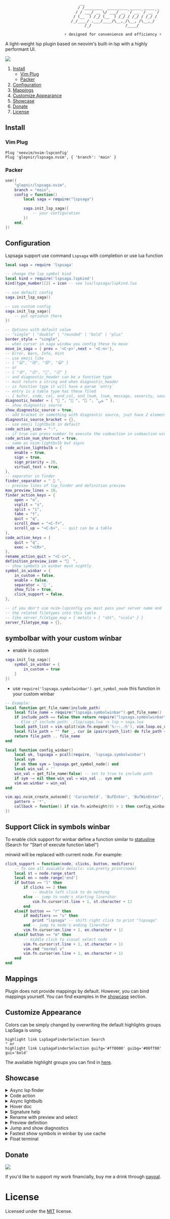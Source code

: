 ```
                                 __
                                / /________  _________ _____ _____ _
                               / / ___/ __ \/ ___/ __ `/ __ `/ __ `/
                              / (__  ) /_/ (__  ) /_/ / /_/ / /_/ /
                             /_/____/ .___/____/\__,_/\__, /\__,_/
                                   /_/               /____/

                          ⚡ designed for convenience and efficiency ⚡
```

A light-weight lsp plugin based on neovim's built-in lsp with a highly performant UI.

[![](https://img.shields.io/badge/Element-0DBD8B?style=for-the-badge&logo=element&logoColor=white)](https://matrix.to/#/#lspsaga-nvim:matrix.org)

1. [Install](#install)
   - [Vim Plug](#vim-plug)
   - [Packer](#packer)
2. [Configuration](#configuration)
3. [Mappings](#mappings)
4. [Customize Appearance](#customize-appearance)
5. [Showcase](#showcase)
6. [Donate](#donate)
7. [License](#license)

## Install

### Vim Plug

```vim
Plug 'neovim/nvim-lspconfig'
Plug 'glepnir/lspsaga.nvim', { 'branch': 'main' }
```

### Packer

```lua
use({
    "glepnir/lspsaga.nvim",
    branch = "main",
    config = function()
        local saga = require("lspsaga")

        saga.init_lsp_saga({
            -- your configuration
        })
    end,
})
```

## Configuration

Lspsaga support use command `Lspsaga` with completion or use lua function

```lua
local saga = require 'lspsaga'

-- change the lsp symbol kind
local kind = require('lspsaga.lspkind')
kind[type_number][2] = icon -- see lua/lspsaga/lspkind.lua

-- use default config
saga.init_lsp_saga()

-- use custom config
saga.init_lsp_saga({
    -- put optionin there
})

-- Options with default value
-- "single" | "double" | "rounded" | "bold" | "plus"
border_style = "single",
-- when cursor in saga window you config these to move
move_in_saga = { prev = '<C-p>',next = '<C-n>'},
-- Error, Warn, Info, Hint
-- use emoji like
-- { "🙀", "😿", "😾", "😺" }
-- or
-- { "😡", "😥", "😤", "😐" }
-- and diagnostic_header can be a function type
-- must return a string and when diagnostic_header
-- is function type it will have a param `entry`
-- entry is a table type has these filed
-- { bufnr, code, col, end_col, end_lnum, lnum, message, severity, source }
diagnostic_header = { " ", " ", " ", "ﴞ " },
-- show diagnostic source
show_diagnostic_source = true,
-- add bracket or something with diagnostic source, just have 2 elements
diagnostic_source_bracket = {},
-- use emoji lightbulb in default
code_action_icon = "💡",
-- if true can press number to execute the codeaction in codeaction window
code_action_num_shortcut = true,
-- same as nvim-lightbulb but async
code_action_lightbulb = {
    enable = true,
    sign = true,
    sign_priority = 20,
    virtual_text = true,
},
-- separator in finder
finder_separator = "  ",
-- preview lines of lsp_finder and definition preview
max_preview_lines = 10,
finder_action_keys = {
    open = "o",
    vsplit = "s",
    split = "i",
    tabe = "t",
    quit = "q",
    scroll_down = "<C-f>",
    scroll_up = "<C-b>", -- quit can be a table
},
code_action_keys = {
    quit = "q",
    exec = "<CR>",
},
rename_action_quit = "<C-c>",
definition_preview_icon = "  ",
-- show symbols in winbar must nightly
symbol_in_winbar = {
    in_custom = false,
    enable = false,
    separator = ' ',
    show_file = true,
    click_support = false,
},

-- if you don't use nvim-lspconfig you must pass your server name and
-- the related filetypes into this table
-- like server_filetype_map = { metals = { "sbt", "scala" } }
server_filetype_map = {},
```

## symbolbar with your custom winbar

- enable in custom
  
```lua
saga.init_lsp_saga({
    symbol_in_winbar = {
        in_custom = true
    }
})
```

- use `require('lspsaga.symbolwinbar').get_symbol_node` this function in your custom winbar

```lua
-- Example:
local function get_file_name(include_path)
    local file_name = require("lspsaga.symbolwinbar").get_file_name()
    if include_path == false then return require("lspsaga.symbolwinbar").get_file_name() end
    -- Else if include path: ./lsp/saga.lua -> lsp > saga.lua
    local path_list = vim.split(vim.fn.expand('%:~:.:h'), vim.loop.os_uname().sysname == "Windows" and '\\' or '/')
    local file_path = "" for _, cur in ipairs(path_list) do file_path = (cur == "." or cur == "~") and "" or file_path .. cur .. ' ' .. '%#LspSagaWinbarSep#>%*' .. ' %*' end
    return file_path .. file_name
end

local function config_winbar()
    local ok, lspsaga = pcall(require, 'lspsaga.symbolwinbar')
    local sym
    if ok then sym = lspsaga.get_symbol_node() end
    local win_val = ''
    win_val = get_file_name(false) -- set to true to include path
    if sym ~= nil then win_val = win_val .. sym end
    vim.wo.winbar = win_val
end

vim.api.nvim_create_autocmd({ 'CursorHold', 'BufEnter', 'BufWinEnter', 'CursorMoved', 'WinLeave' }, {
    pattern = '*',
    callback = function() if vim.fn.winheight(0) > 1 then config_winbar() end end
})
```

## Support Click in symbols winbar

To enable click support for winbar define a function similar to [statusline](https://neovim.io/doc/user/options.html#'statusline') (Search for "Start of execute function label")

minwid will be replaced with current node. For example:

```lua
click_support = function(node, clicks, button, modifiers)
    -- To see all avaiable details: vim.pretty_print(node)
    local st = node.range.start
    local en = node.range['end']
    if button == "l" then
        if clicks == 2 then
            -- double left click to do nothing
        else -- jump to node's starting line+char
            vim.fn.cursor(st.line + 1, st.character + 1)
        end
    elseif button == "r" then
        if modifiers == "s" then
            print "lspsaga" -- shift right click to print "lspsaga"
        end -- jump to node's ending line+char
        vim.fn.cursor(en.line + 1, en.character + 1)
    elseif button == "m" then
        -- middle click to visual select node
        vim.fn.cursor(st.line + 1, st.character + 1)
        vim.cmd "normal v"
        vim.fn.cursor(en.line + 1, en.character + 1)
    end
end
```

## Mappings

Plugin does not provide mappings by default. However, you can bind mappings yourself. You can find examples in the [showcase](#showcase) section.

## Customize Appearance

Colors can be simply changed by overwriting the default highlights groups LspSaga is using.

```vim
highlight link LspSagaFinderSelection Search
" or
highlight link LspSagaFinderSelection guifg='#ff0000' guibg='#00ff00' gui='bold'
```

The available highlight groups you can find in [here](./plugin/lspsaga.lua).

## Showcase

<details>
<summary>Async lsp finder</summary>


**Lua**

```lua
-- lsp finder to find the cursor word definition and reference
vim.keymap.set("n", "gh", require("lspsaga.finder").lsp_finder, { silent = true,noremap = true })
-- or use command LspSagaFinder
vim.keymap.set("n", "gh", "<cmd>Lspsaga lsp_finder<CR>", { silent = true,noremap = true})
```

<div align='center'>
<img
src="https://user-images.githubusercontent.com/41671631/175801499-4598dbc9-50c1-4053-b671-303df4e94a19.gif" />
</div>

</details>

<details>
<summary>Code action</summary>

**Lua**

```lua
local action = require("lspsaga.codeaction")

-- code action
vim.keymap.set("n", "<leader>ca", action.code_action, { silent = true,noremap = true })
vim.keymap.set("v", "<leader>ca", function()
    vim.fn.feedkeys(vim.api.nvim_replace_termcodes("<C-U>", true, false, true))
    action.range_code_action()
end, { silent = true,noremap =true })
-- or use command
vim.keymap.set("n", "<leader>ca", "<cmd>Lspsaga code_action<CR>", { silent = true,noremap = true })
vim.keymap.set("v", "<leader>ca", "<cmd><C-U>Lspsaga range_code_action<CR>", { silent = true,noremap = true })
```

<div align='center'>
<img
src="https://user-images.githubusercontent.com/41671631/175305503-180e6b39-d162-4ef2-aa2b-9ffe309948e6.gif"/>
</div>

</details>

<details>
<summary>Async lightbulb</summary>

<div align='center'>
<img
src="https://user-images.githubusercontent.com/41671631/175752848-cef8218a-f8e4-42c2-96bd-06bb07cd42c6.gif"/>
</div>

</details>

<details id="hover-doc">
<summary>Hover doc</summary>

**Lua**

```lua
-- show hover doc
vim.keymap.set("n", "K", require("lspsaga.hover").render_hover_doc, { silent = true })
-- or use command
vim.keymap.set("n", "K", "<cmd>Lspsaga hover_doc<CR>", { silent = true })

local action = require("lspsaga.action")
-- scroll down hover doc or scroll in definition preview
vim.keymap.set("n", "<C-f>", function()
    action.smart_scroll_with_saga(1)
end, { silent = true })
-- scroll up hover doc
vim.keymap.set("n", "<C-b>", function()
    action.smart_scroll_with_saga(-1)
end, { silent = true })
```

<div align='center'>
<img
src="https://user-images.githubusercontent.com/41671631/175306592-f0540e35-561f-418c-a41e-7df167ba9b86.gif"/>
</div>

</details>

<details>
<summary>Signature help</summary>

You also can use `smart_scroll_with_saga` (see [hover doc](#hover-doc)) to scroll in signature help win.

**Lua**

```lua
-- show signature help
vim.keymap.set("n", "gs", require("lspsaga.signaturehelp").signature_help, { silent = true,noremap = true})
-- or command
vim.keymap.set("n", "gs", "<Cmd>Lspsaga signature_help<CR>", { silent = true,noremap = true })
```

<div align='center'>
<img
src="https://user-images.githubusercontent.com/41671631/175306809-755c4624-a5d2-4c11-8b29-f41914f22411.gif"/>
</div>

</details>

<details>
<summary>Rename with preview and select</summary>

**Lua**

```lua
-- rename
vim.keymap.set("n", "gr", require("lspsaga.rename").lsp_rename, { silent = true,noremap = true })
-- or command
vim.keymap.set("n", "gr", "<cmd>Lspsaga rename<CR>", { silent = true,noremap = true })
-- close rename win use <C-c> in insert mode or `q` in normal mode or `:q`
```

<div align="center">
<img
src="https://user-images.githubusercontent.com/41671631/175300080-6e72001c-78dd-4d86-8139-bba38befee15.gif" />
</div>

</details>

<details>
<summary>Preview definition</summary>

You also can use `smart_scroll_with_saga` (see [hover doc](#hover-doc)) to scroll in preview definition win.

**Lua**

```lua
-- preview definition
vim.keymap.set("n", "gd", require("lspsaga.definition").preview_definition, { silent = true,noremap = true })
-- or use command
vim.keymap.set("n", "gd", "<cmd>Lspsaga preview_definition<CR>", { silent = true })
```

<div align='center'>
<img
src="https://user-images.githubusercontent.com/41671631/105657900-5b387f00-5f00-11eb-8b39-4d3b1433cb75.gif"/>
</div>

</details>

<details>
<summary>Jump and show diagnostics</summary>

**Lua**

```lua
vim.keymap.set("n", "<leader>cd", require("lspsaga.diagnostic").show_line_diagnostics, { silent = true,noremap = true })
vim.keymap.set("n", "<leader>cd", "<cmd>Lspsaga show_line_diagnostics<CR>", { silent = true,noremap= true })

-- jump diagnostic
vim.keymap.set("n", "[e", require("lspsaga.diagnostic").goto_prev, { silent = true, noremap =true })
vim.keymap.set("n", "]e", require("lspsaga.diagnostic").goto_next, { silent = true, noremap =true })
-- or jump to error
vim.keymap.set("n", "[E", function()
  require("lspsaga.diagnostic").goto_prev({ severity = vim.diagnostic.severity.ERROR })
end, { silent = true, noremap = true })
vim.keymap.set("n", "]E", function()
  require("lspsaga.diagnostic").goto_next({ severity = vim.diagnostic.severity.ERROR })
end, { silent = true, noremap = true })
-- or use command
vim.keymap.set("n", "[e", "<cmd>Lspsaga diagnostic_jump_next<CR>", { silent = true, noremap = true })
vim.keymap.set("n", "]e", "<cmd>Lspsaga diagnostic_jump_prev<CR>", { silent = true, noremap = true })
```

<div align='center'>
<img
src="https://user-images.githubusercontent.com/41671631/175304950-f4620c7a-9080-4496-b7cb-2a077ab9ecc0.gif"/>
</div>

</details>

<details>
<summary>Fastest show symbols in winbar by use cache </summary>

<div align="center">
<img
src="https://user-images.githubusercontent.com/41671631/176679585-9485676b-ddea-44ca-bc88-b0eb04d450b1.gif" />
</div>

</details>

<details>
<summary>Float terminal</summary>

**Lua**

```lua
-- float terminal also you can pass the cli command in open_float_terminal function
local term = require("lspsaga.floaterm")

-- float terminal also you can pass the cli command in open_float_terminal function
vim.keymap.set("n", "<A-d>", function()
    term.open_float_terminal("custom_cli_command")
end, { silent = true,noremap = true })
vim.keymap.set("t", "<A-d>", function()
    vim.fn.feedkeys(vim.api.nvim_replace_termcodes("<C-\\><C-n>", true, false, true))
    term.close_float_terminal()
end, { silent = true })

-- or use command
vim.keymap.set("n", "<A-d>", "<cmd>Lspsaga open_floaterm custom_cli_command<CR>", { silent = true,noremap = true })
vim.keymap.set("t", "<A-d>", "<C-\\><C-n><cmd>Lspsaga close_floaterm<CR>", { silent = true,noremap =true })
```

<div align='center'>
<img
src="https://user-images.githubusercontent.com/41671631/105658287-2c6ed880-5f01-11eb-8af6-daa6fd23576c.gif"/>
</div>

</details>

## Donate

[![](https://img.shields.io/badge/PayPal-00457C?style=for-the-badge&logo=paypal&logoColor=white)](https://paypal.me/bobbyhub)

If you'd like to support my work financially, buy me a drink through [paypal](https://paypal.me/bobbyhub).

# License

Licensed under the [MIT](./LICENSE) license.
